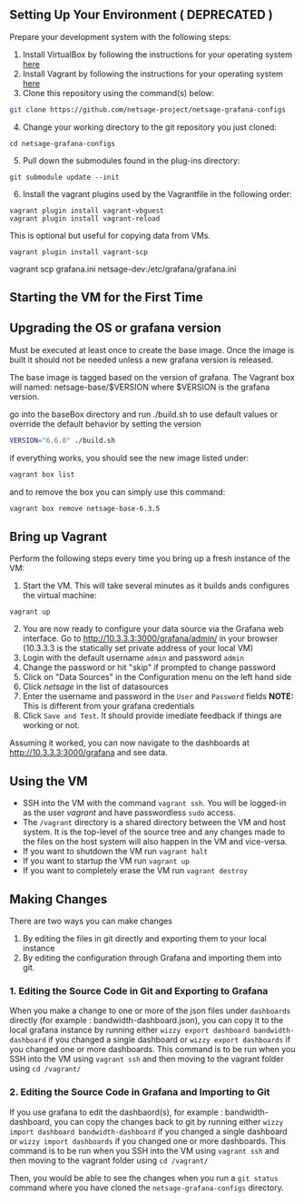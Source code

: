## Setting Up Your Environment  ( DEPRECATED )

Prepare your development system with the following steps:

1. Install VirtualBox by following the instructions for your operating system [here](https://www.virtualbox.org/wiki/Downloads)
2. Install Vagrant by following the instructions for your operating system [here](https://www.vagrantup.com/downloads.html)
3. Clone this repository using the command(s) below:

```sh
git clone https://github.com/netsage-project/netsage-grafana-configs
```
4. Change your working directory to the git repository you just cloned:
```
cd netsage-grafana-configs
```
5. Pull down the submodules found in the plug-ins directory:
```
git submodule update --init
```
6. Install the vagrant plugins used by the Vagrantfile in the following order:
```
vagrant plugin install vagrant-vbguest
vagrant plugin install vagrant-reload 
```

This is optional but useful for copying data from VMs.

```
vagrant plugin install vagrant-scp
```

vagrant scp grafana.ini netsage-dev:/etc/grafana/grafana.ini


## Starting the VM for the First Time

## Upgrading the OS or grafana version

Must be executed at least once to create the base image.  Once the image is built it should not be needed unless a new grafana version is released.

The base image is tagged based on the version of grafana.  The Vagrant box will named: netsage-base/$VERSION where $VERSION is the grafana version.

go into the baseBox directory and run  ./build.sh to use default values or override the default behavior by setting the version

```sh
VERSION="6.6.0" ./build.sh 
```

if everything works, you should see the new image listed under:

```sh
vagrant box list
```

and to remove the box you can simply use this command:

```sh
vagrant box remove netsage-base-6.3.5
```

## Bring up Vagrant 
Perform the following steps every time you bring up a fresh instance of the VM:

1. Start the VM. This will take several minutes as it builds ands configures the virtual machine:
```
vagrant up
```
2. You are now ready to configure your data source via the Grafana web interface.  Go to http://10.3.3.3:3000/grafana/admin/ in your browser (10.3.3.3 is the statically set private address of your local VM)
3. Login with the default username `admin` and password `admin`
4. Change the password or hit "skip" if prompted to change password
5. Click on "Data Sources" in the Configuration menu on the left hand side
6. Click *netsage* in the list of datasources
7. Enter the username and password in the `User` and `Password` fields **NOTE:** This is different from your grafana credentials
8. Click `Save and Test`. It should provide imediate feedback if things are working or not.

Assuming it worked, you can now navigate to the dashboards at http://10.3.3.3:3000/grafana and see data.

## Using the VM

* SSH into the VM with the command `vagrant ssh`. You will be logged-in as the user *vagrant* and have passwordless `sudo` access.
* The `/vagrant` directory is a shared directory between the VM and host system. It is the top-level of the source tree and any changes made to the files on the host system will also happen in the VM and vice-versa. 
* If you want to shutdown the VM run `vagrant halt`
* If you want to startup the VM run `vagrant up`
* If you want to completely erase the VM run `vagrant destroy`

## Making Changes

There are two ways you can make changes
1. By editing the files in git directly and exporting them to your local instance
2. By editing the configuration through Grafana and importing them into git.

### 1. Editing the Source Code in Git and Exporting to Grafana

When you make a change to one or more of the json files under `dashboards` directly (for example : bandwidth-dashboard.json), you can copy it to the local grafana instance by running either `wizzy export dashboard bandwidth-dashboard` if you changed a single dashboard or `wizzy export dashboards` if you changed one or more dashboards. This command is to be run when you SSH into the VM using `vagrant ssh` and then moving to the vagrant folder using `cd /vagrant/`

### 2. Editing the Source Code in Grafana and Importing to Git 

If you use grafana to edit the dashbaord(s), for example : bandwidth-dashboard, you can copy the changes back to git by running either `wizzy import dashboard bandwidth-dashboard` if you changed a single dashboard or `wizzy import dashboards` if you changed one or more dashboards. This command is to be run when you SSH into the VM using `vagrant ssh` and then moving to the vagrant folder using `cd /vagrant/`

Then, you would be able to see the changes when you run a `git status` command where you have cloned the `netsage-grafana-configs` directory.

